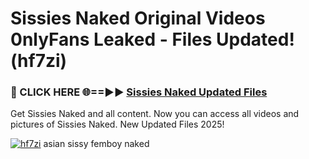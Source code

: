 # Sissies Naked Original Videos 0nlyFans Leaked - Files Updated! (hf7zi)

<h3>🔴 CLICK HERE 🌐==►► <a href="https://tinyurl.com/yckcrads" rel="nofollow">Sissies Naked Updated Files</a></h3>

Get Sissies Naked and all content. Now you can access all videos and pictures of Sissies Naked. New Updated Files 2025!

[![hf7zi](https://i.imgur.com/hpKpOFt.gif)](https://tinyurl.com/yckcrads)
asian sissy femboy naked